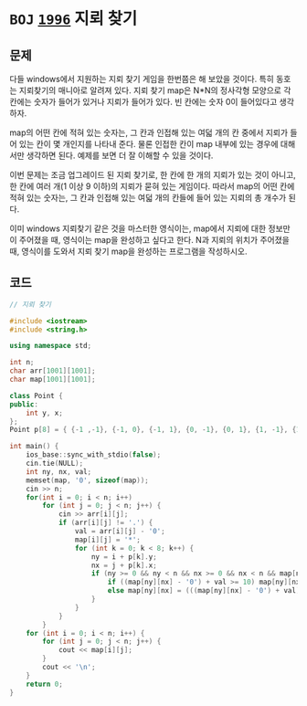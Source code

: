 # `BOJ` [`1996`](https://www.acmicpc.net/problem/1996) 지뢰 찾기



## 문제

다들 windows에서 지원하는 지뢰 찾기 게임을 한번쯤은 해 보았을 것이다. 특히 동호는 지뢰찾기의 매니아로 알려져 있다. 지뢰 찾기 map은 N*N의 정사각형 모양으로 각 칸에는 숫자가 들어가 있거나 지뢰가 들어가 있다. 빈 칸에는 숫자 0이 들어있다고 생각하자.

map의 어떤 칸에 적혀 있는 숫자는, 그 칸과 인접해 있는 여덟 개의 칸 중에서 지뢰가 들어 있는 칸이 몇 개인지를 나타내 준다. 물론 인접한 칸이 map 내부에 있는 경우에 대해서만 생각하면 된다. 예제를 보면 더 잘 이해할 수 있을 것이다.

이번 문제는 조금 업그레이드 된 지뢰 찾기로, 한 칸에 한 개의 지뢰가 있는 것이 아니고, 한 칸에 여러 개(1 이상 9 이하)의 지뢰가 묻혀 있는 게임이다. 따라서 map의 어떤 칸에 적혀 있는 숫자는, 그 칸과 인접해 있는 여덟 개의 칸들에 들어 있는 지뢰의 총 개수가 된다.

이미 windows 지뢰찾기 같은 것을 마스터한 영식이는, map에서 지뢰에 대한 정보만이 주어졌을 때, 영식이는 map을 완성하고 싶다고 한다. N과 지뢰의 위치가 주어졌을 때, 영식이를 도와서 지뢰 찾기 map을 완성하는 프로그램을 작성하시오.


## 코드

```cpp
// 지뢰 찾기

#include <iostream>
#include <string.h>

using namespace std;

int n;
char arr[1001][1001];
char map[1001][1001];

class Point {
public:
	int y, x;
};
Point p[8] = { {-1 ,-1}, {-1, 0}, {-1, 1}, {0, -1}, {0, 1}, {1, -1}, {1, 0}, {1, 1} };

int main() {
	ios_base::sync_with_stdio(false);
	cin.tie(NULL);
	int ny, nx, val;
	memset(map, '0', sizeof(map));
	cin >> n;
	for(int i = 0; i < n; i++)
		for (int j = 0; j < n; j++) {
			cin >> arr[i][j];
			if (arr[i][j] != '.') {
				val = arr[i][j] - '0';
				map[i][j] = '*';
				for (int k = 0; k < 8; k++) {
					ny = i + p[k].y;
					nx = j + p[k].x;
					if (ny >= 0 && ny < n && nx >= 0 && nx < n && map[ny][nx] != '*' && map[ny][nx] != 'M') {
						if ((map[ny][nx] - '0') + val >= 10) map[ny][nx] = 'M';
						else map[ny][nx] = (((map[ny][nx] - '0') + val) + '0');
					}
				}
			}
		}
	for (int i = 0; i < n; i++) {
		for (int j = 0; j < n; j++) {
			cout << map[i][j];
		}
		cout << '\n';
	}
	return 0;
}
```



